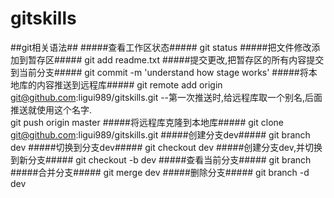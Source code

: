 # gitskills
##git相关语法##
#####查看工作区状态#####
git status
#####把文件修改添加到暂存区#####
git add readme.txt
#####提交更改,把暂存区的所有内容提交到当前分支#####
git commit -m 'understand how stage works'
#####将本地库的内容推送到远程库#####
git remote add origin git@github.com:ligui989/gitskills.git --第一次推送时,给远程库取一个别名,后面推送就使用这个名字.   
git push origin master
#####将远程库克隆到本地库#####
git clone git@github.com:ligui989/gitskills.git
#####创建分支dev#####
git branch dev
#####切换到分支dev#####
git checkout dev
#####创建分支dev,并切换到新分支#####
git checkout -b dev
#####查看当前分支#####
git branch
#####合并分支#####
git merge dev
#####删除分支#####
git branch -d dev

